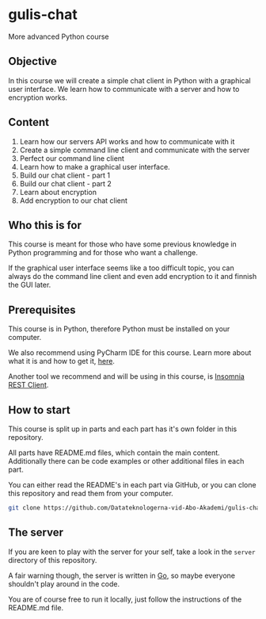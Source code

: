 # gulis-chat

More advanced Python course

## Objective

In this course we will create a simple chat client in Python with a graphical user interface.
We learn how to communicate with a server and how to encryption works.

## Content

1. Learn how our servers API works and how to communicate with it
2. Create a simple command line client and communicate with the server
3. Perfect our command line client
4. Learn how to make a graphical user interface.
5. Build our chat client - part 1
6. Build our chat client - part 2
7. Learn about encryption
8. Add encryption to our chat client

## Who this is for

This course is meant for those who have some previous knowledge in Python programming and for those who want a challenge.

If the graphical user interface seems like a too difficult topic, you can always do the command line client and even add encryption to it and finnish the GUI later.

## Prerequisites

This course is in Python, therefore Python must be installed on your computer.

We also recommend using PyCharm IDE for this course. Learn more about what it is and how to get it, [here](https://datateknologerna-vid-abo-akademi.github.io/gulis/TOOLS.html#jetbrains).

Another tool we recommend and will be using in this course, is [Insomnia REST Client](https://insomnia.rest).

## How to start

This course is split up in parts and each part has it's own folder in this repository.

All parts have README.md files, which contain the main content. Additionally there can be code examples or other additional files in each part.

You can either read the README's in each part via GitHub, or you can clone this repository and read them from your computer.
````sh
git clone https://github.com/Datateknologerna-vid-Abo-Akademi/gulis-chat
````

## The server

If you are keen to play with the server for your self, take a look in the `server` directory of this repository.

A fair warning though, the server is written in [Go](https://golang.org), so maybe everyone shouldn't play around in the code.

You are of course free to run it locally, just follow the instructions of the README.md file.